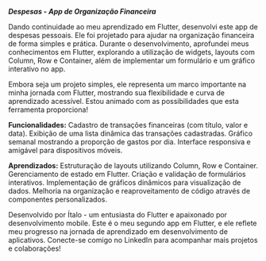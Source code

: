 ***Despesas - App de Organização Financeira***

Dando continuidade ao meu aprendizado em Flutter, desenvolvi este app de despesas pessoais. Ele foi projetado para ajudar na organização financeira de forma simples e prática. Durante o desenvolvimento, aprofundei meus conhecimentos em Flutter, explorando a utilização de widgets, layouts com Column, Row e Container, além de implementar um formulário e um gráfico interativo no app.

Embora seja um projeto simples, ele representa um marco importante na minha jornada com Flutter, mostrando sua flexibilidade e curva de aprendizado acessível. Estou animado com as possibilidades que esta ferramenta proporciona!

**Funcionalidades:**
Cadastro de transações financeiras (com título, valor e data).
Exibição de uma lista dinâmica das transações cadastradas.
Gráfico semanal mostrando a proporção de gastos por dia.
Interface responsiva e amigável para dispositivos móveis.

**Aprendizados:**
Estruturação de layouts utilizando Column, Row e Container.
Gerenciamento de estado em Flutter.
Criação e validação de formulários interativos.
Implementação de gráficos dinâmicos para visualização de dados.
Melhoria na organização e reaproveitamento de código através de componentes personalizados.


Desenvolvido por Ítalo - um entusiasta do Flutter e apaixonado por desenvolvimento mobile.
Este é o meu segundo app em Flutter, e ele reflete meu progresso na jornada de aprendizado em desenvolvimento de aplicativos.
Conecte-se comigo no LinkedIn para acompanhar mais projetos e colaborações!
